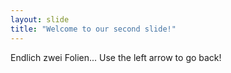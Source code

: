 ```yaml
---
layout: slide
title: "Welcome to our second slide!"
---
```

Endlich zwei Folien...
Use the left arrow to go back!
